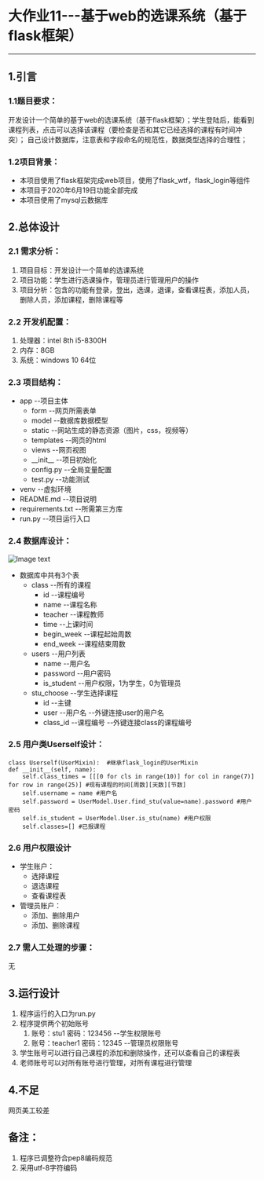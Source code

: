 # 大作业11---基于web的选课系统（基于flask框架）
---
## 1.引言
### **1.1题目要求**：
开发设计一个简单的基于web的选课系统（基于flask框架）；学生登陆后，能看到课程列表，点击可以选择该课程（要检查是否和其它已经选择的课程有时间冲突）；
    自己设计数据库，注意表和字段命名的规范性，数据类型选择的合理性；

### **1.2项目背景**：
* 本项目使用了flask框架完成web项目，使用了flask_wtf，flask_login等组件
* 本项目于2020年6月19日功能全部完成
* 本项目使用了mysql云数据库
## 2.总体设计
### 2.1 需求分析：
1. 项目目标：开发设计一个简单的选课系统
2. 项目功能：学生进行选课操作，管理员进行管理用户的操作
3. 项目分析：包含的功能有登录，登出，选课，退课，查看课程表，添加人员，删除人员，添加课程，删除课程等
### 2.2 开发机配置：
1. 处理器：intel 8th i5-8300H
2. 内存：8GB
3. 系统：windows 10 64位 
### 2.3 项目结构：
* app --项目主体
	* form --网页所需表单
	* model --数据库数据模型
	* static --网站生成的静态资源（图片，css，视频等）
	* templates --网页的html
	* views --网页视图
	* \_\_init__ --项目初始化
	* config.py --全局变量配置
	* test.py --功能测试
* venv --虚拟环境
* README.md --项目说明
* requirements.txt --所需第三方库
* run.py --项目运行入口
### 2.4 数据库设计：

![Image text](https://test-lry.oss-cn-beijing.aliyuncs.com/image/%E6%95%B0%E6%8D%AE%E5%BA%93%E5%9B%BE%E7%A4%BA.png)

* 数据库中共有3个表
	* class --所有的课程
		* id --课程编号
		* name --课程名称
		* teacher --课程教师
		* time --上课时间
		* begin_week --课程起始周数
		* end_week --课程结束周数
	* users --用户列表
		* name --用户名
		* password --用户密码
		* is_student --用户权限，1为学生，0为管理员
	* stu_choose --学生选择课程
		* id --主键
		* user --用户名 --外键连接user的用户名
		* class_id --课程编号 --外键连接class的课程编号

### 2.5 用户类Userself设计：
    class Userself(UserMixin):  #继承flask_login的UserMixin
    def __init__(self, name):
        self.class_times = [[[0 for cls in range(10)] for col in range(7)] for row in range(25)] #现有课程的时间[周数][天数][节数]
        self.username = name #用户名
        self.password = UserModel.User.find_stu(value=name).password #用户密码
        self.is_student = UserModel.User.is_stu(name) #用户权限
        self.classes=[] #已报课程
### 2.6 用户权限设计
* 学生账户：
	* 选择课程
	* 退选课程
	* 查看课程表
* 管理员账户：
	* 添加、删除用户
	* 添加、删除课程
### 2.7 需人工处理的步骤：
无
## 3.运行设计
1. 程序运行的入口为run.py
2. 程序提供两个初始账号
	1. 账号：stu1 密码：123456 --学生权限账号
	2. 账号：teacher1 密码：12345 --管理员权限账号
3. 学生账号可以进行自己课程的添加和删除操作，还可以查看自己的课程表
4. 老师账号可以对所有账号进行管理，对所有课程进行管理
## 4.不足
网页美工较差
## 备注：
1. 程序已调整符合pep8编码规范
2. 采用utf-8字符编码